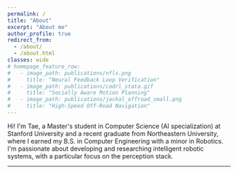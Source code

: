 ```yaml
---
permalink: /
title: "About"
excerpt: "About me"
author_profile: true
redirect_from: 
  - /about/
  - /about.html
classes: wide
# homepage_feature_row:
#   - image_path: publications/nfls.png
#     title: "Neural Feedback Loop Verification"
#   - image_path: publications/cadrl_stata.gif
#     title: "Socially Aware Motion Planning"
#   - image_path: publications/jackal_offroad_small.png
#     title: "High-Speed Off-Road Navigation"
---
```


Hi! I'm Tae, a Master's student in Computer Science (AI specialization) at Stanford University and a recent graduate from Northeastern University, where I earned my B.S. in Computer Engineering with a minor in Robotics. I'm passionate about developing and researching intelligent robotic systems, with a particular focus on the perception stack.

---